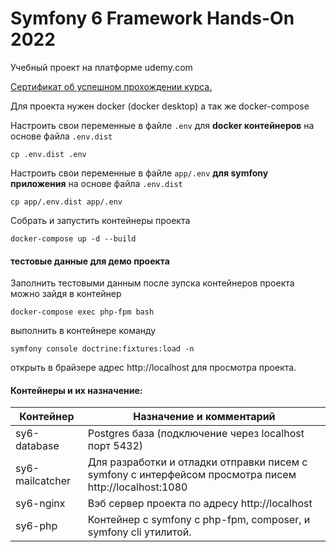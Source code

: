 # Symfony 6 Framework Hands-On 2022

Учебный проект на платформе udemy.com

[Сертификат об успешном прохождении курса.](https://www.udemy.com/certificate/UC-2e3bd54f-ca6e-4658-bdb0-488a776cf0e8/)

Для проекта нужен docker (docker desktop) а так же docker-compose

Настроить свои переменные в файле `.env` для **docker контейнеров** на основе файла `.env.dist`

```shell
cp .env.dist .env
```

Настроить свои переменные в файле `app/.env` **для symfony приложения** на основе файла `.env.dist`

```shell
cp app/.env.dist app/.env
```

Собрать и запустить контейнеры проекта

```shell
docker-compose up -d --build
```

#### тестовые данные для демо проекта

Заполнить тестовыми данным после зупска контейнеров проекта можно зайдя в контейнер

```shell
docker-compose exec php-fpm bash
```

выполнить в контейнере команду

```shell
symfony console doctrine:fixtures:load -n
```

открыть в брайзере адрес http://localhost для просмотра проекта.

#### Контейнеры и их назначение:

| Контейнер       | Назначение и комментарий                                                                              |
|-----------------|-------------------------------------------------------------------------------------------------------|
| sy6-database    | Postgres база (подключение через localhost порт 5432)                                                 
| sy6-mailcatcher | Для разработки и отладки отправки писем с symfony с интерфейсом просмотра писем http://localhost:1080 
| sy6-nginx       | Вэб сервер проекта по адресу http://localhost                                                         
| sy6-php         | Контейнер с symfony с php-fpm, composer, и symfony cli утилитой.                                      
